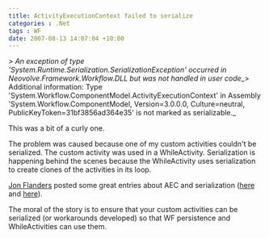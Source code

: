 ```yaml
---
title: ActivityExecutionContext failed to serialize
categories : .Net
tags : WF
date: 2007-08-13 14:07:04 +10:00
---
```


_> An exception of type 'System.Runtime.Serialization.SerializationException' occurred in Neovolve.Framework.Workflow.DLL but was not handled in user code__> Additional information: Type 'System.Workflow.ComponentModel.ActivityExecutionContext' in Assembly 'System.Workflow.ComponentModel, Version=3.0.0.0, Culture=neutral, PublicKeyToken=31bf3856ad364e35' is not marked as serializable._

This was a bit of a curly one. 

The problem was caused because one of my custom activities couldn't be serialized. The custom activity was used in a WhileActivity. Serialization is happening behind the scenes because the WhileActivity uses serialization to create clones of the activities in its loop.

[Jon Flanders][0] posted some great entries about AEC and serialization ([here][1] and [here][2]).

The moral of the story is to ensure that your custom activities can be serialized (or workarounds developed) so that WF persistence and WhileActivities can use them.

[0]: http://www.masteringbiztalk.com/blogs/jon/
[1]: http://www.masteringbiztalk.com/blogs/jon/PermaLink,guid,5f4d8c41-73bf-4d7f-93b4-8934130a783b.aspx
[2]: http://www.masteringbiztalk.com/blogs/jon/PermaLink,guid,4e0f556a-2546-4aac-bda9-698b4d5c04ee.aspx
